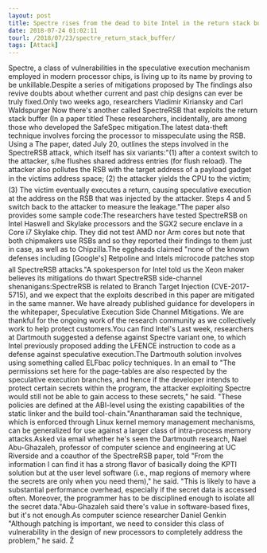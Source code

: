 ```yaml
---
layout: post
title: Spectre rises from the dead to bite Intel in the return stack buffer
date: 2018-07-24 01:02:11
tourl: /2018/07/23/spectre_return_stack_buffer/
tags: [Attack]
---
```

Spectre, a class of vulnerabilities in the speculative execution mechanism employed in modern processor chips, is living up to its name by proving to be unkillable.Despite a series of mitigations proposed by The findings also revive doubts about whether current and past chip designs can ever be truly fixed.Only two weeks ago, researchers Vladimir Kiriansky and Carl Waldspurger Now there's another called SpectreRSB that exploits the return stack buffer (In a paper titled These researchers, incidentally, are among those who developed the SafeSpec mitigation.The latest data-theft technique involves forcing the processor to misspeculate using the RSB. Using a The paper, dated July 20, outlines the steps involved in the SpectreRSB attack, which itself has six variants:"(1) after a context switch to the attacker, s/he flushes shared address entries (for flush reload). The attacker also pollutes the RSB with the target address of a payload gadget in the victims address space; (2) the attacker yields the CPU to the victim; (3) The victim eventually executes a return, causing speculative execution at the address on the RSB that was injected by the attacker. Steps 4 and 5 switch back to the attacker to measure the leakage."The paper also provides some sample code:The researchers have tested SpectreRSB on Intel Haswell and Skylake processors and the SGX2 secure enclave in a Core i7 Skylake chip. They did not test AMD nor Arm cores but note that both chipmakers use RSBs and so they reported their findings to them just in case, as well as to Chipzilla.The eggheads claimed "none of the known defenses including [Google's] Retpoline and Intels microcode patches stop all SpectreRSB attacks."A spokesperson for Intel told us the Xeon maker believes its mitigations do thwart SpectreRSB side-channel shenanigans:SpectreRSB is related to Branch Target Injection (CVE-2017-5715), and we expect that the exploits described in this paper are mitigated in the same manner. We have already published guidance for developers in the whitepaper, Speculative Execution Side Channel Mitigations. We are thankful for the ongoing work of the research community as we collectively work to help protect customers.You can find Intel's Last week, researchers at Dartmouth suggested a defense against Spectre variant one, to which Intel previously proposed adding the LFENCE instruction to code as a defense against speculative execution.The Dartmouth solution involves using something called ELFbac policy techniques. In an email to "The permissions set here for the page-tables are also respected by the speculative execution branches, and hence if the developer intends to protect certain secrets within the program, the attacker exploiting Spectre would still not be able to gain access to these secrets," he said. "These policies are defined at the ABI-level using the existing capabilities of the static linker and the build tool-chain."Anantharaman said the technique, which is enforced through Linux kernel memory management mechanisms, can be generalized for use against a larger class of intra-process memory attacks.Asked via email whether he's seen the Dartmouth research, Nael Abu-Ghazaleh, professor of computer science and engineering at UC Riverside and a coauthor of the SpectreRSB paper, told "From the information I can find it has a strong flavor of basically doing the KPTI solution but at the user level software (i.e., map regions of memory where the secrets are only when you need them)," he said. "This is likely to have a substantial performance overhead, especially if the secret data is accessed often. Moreover, the programmer has to be disciplined enough to isolate all the secret data."Abu-Ghazaleh said there's value in software-based fixes, but it's not enough.As computer science researcher Daniel Genkin "Although patching is important, we need to consider this class of vulnerability in the design of new processors to completely address the problem," he said. Ž